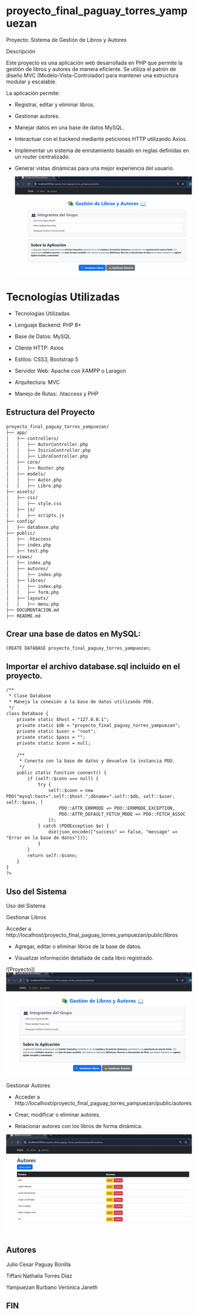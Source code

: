 ﻿# proyecto_final_paguay_torres_yampuezan
 
Proyecto: Sistema de Gestión de Libros y Autores

Descripción

Este proyecto es una aplicación web desarrollada en PHP que permite la gestión de libros y autores de manera eficiente. 
Se utiliza el patrón de diseño MVC (Modelo-Vista-Controlador) para mantener una estructura modular y escalable.

La aplicación permite:

* Registrar, editar y eliminar libros.

* Gestionar autores.

* Manejar datos en una base de datos MySQL.

* Interactuar con el backend mediante peticiones HTTP utilizando Axios.

* Implementar un sistema de enrutamiento basado en reglas definidas en un router centralizado.

* Generar vistas dinámicas para una mejor experiencia del usuario.

  ![Proyecto](https://github.com/JCPB2000/proyecto_final_paguay_torres_yampuezan/blob/main/Image%202025-02-23%20at%209.32.23%20PM.jpeg)

# Tecnologías Utilizadas

* Tecnologías Utilizadas

* Lenguaje Backend: PHP 8+

* Base de Datos: MySQL

* Cliente HTTP: Axios

* Estilos: CSS3, Bootstrap 5

* Servidor Web: Apache con XAMPP o Laragon

* Arquitectura: MVC

* Manejo de Rutas: .htaccess y PHP



## **Estructura del Proyecto**

```
proyecto_final_paguay_torres_yampuezan/
├── app/
│   ├── controllers/
│   │   ├── AutorController.php
│   │   ├── InicioController.php
│   │   ├── LibroController.php
│   ├── core/
│   │   ├── Router.php
│   ├── models/
│   │   ├── Autor.php
│   │   ├── Libro.php
├── assets/
│   ├── css/
│   │   ├── style.css
│   ├── js/
│   │   ├── scripts.js
├── config/
│   ├── database.php
├── public/
│   ├── .htaccess
│   ├── index.php
│   ├── test.php
├── views/
│   ├── index.php
│   ├── autores/
│   │   ├── index.php
│   ├── libros/
│   │   ├── index.php
│   │   ├── form.php
│   ├── layouts/
│   │   ├── menu.php
├── DOCUMENTACION.md
├── README.md

```
## Crear una base de datos en MySQL:
```
CREATE DATABASE proyecto_final_paguay_torres_yampuezan;
```
## Importar el archivo database.sql incluido en el proyecto.
```
/**
 * Clase Database
 * Maneja la conexión a la base de datos utilizando PDO.
 */
class Database {
    private static $host = "127.0.0.1";
    private static $db = "proyecto_final_paguay_torres_yampuezan";
    private static $user = "root";
    private static $pass = "";
    private static $conn = null;

    /**
     * Conecta con la base de datos y devuelve la instancia PDO.
     */
    public static function connect() {
        if (self::$conn === null) {
            try {
                self::$conn = new PDO("mysql:host=".self::$host.";dbname=".self::$db, self::$user, self::$pass, [
                    PDO::ATTR_ERRMODE => PDO::ERRMODE_EXCEPTION,
                    PDO::ATTR_DEFAULT_FETCH_MODE => PDO::FETCH_ASSOC
                ]);
            } catch (PDOException $e) {
                die(json_encode(["success" => false, "message" => "Error en la base de datos"]));
            }
        }
        return self::$conn;
    }
}
?>

```
## Uso del Sistema

Uso del Sistema

Gestionar Libros

Acceder a http://localhost/proyecto_final_paguay_torres_yampuezan/public/libros

* Agregar, editar o eliminar libros de la base de datos.

* Visualizar información detallada de cada libro registrado.

![Proyecto](![Proyecto](https://github.com/JCPB2000/proyecto_final_paguay_torres_yampuezan/blob/main/Image%202025-02-23%20at%209.32.23%20PM.jpeg)

Gestionar Autores

* Acceder a http://localhost/proyecto_final_paguay_torres_yampuezan/public/autores

* Crear, modificar o eliminar autores.

* Relacionar autores con los libros de forma dinámica.

![Proyecto](https://github.com/JCPB2000/proyecto_final_paguay_torres_yampuezan/blob/main/Image%202025-02-23%20at%209.35.12%20PM.jpeg)

## Autores

Julio Cesar Paguay Bonilla

Tiffani Nathalia Torres Díaz

Yampuezan Burbano Verónica Janeth


## FIN



